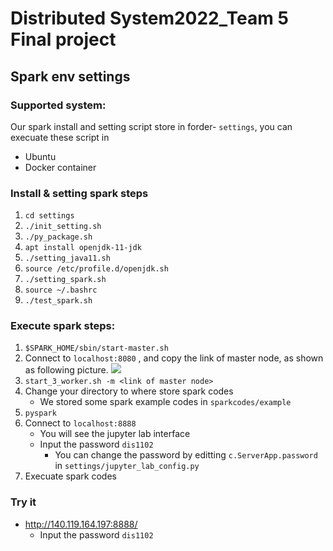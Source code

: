 # Distributed System2022_Team 5 Final project
## Spark env settings
### Supported system:
Our spark install and setting script store in forder- `settings`, you can execuate these script in
- Ubuntu
- Docker container
### Install & setting spark steps
1. `cd settings`
2. `./init_setting.sh`
3.  `./py_package.sh`
4.  `apt install openjdk-11-jdk`
5.  `./setting_java11.sh`
6.  `source /etc/profile.d/openjdk.sh`
7.  `./setting_spark.sh`
8.  `source ~/.bashrc`
9.  `./test_spark.sh`

### Execute spark steps:
1. `$SPARK_HOME/sbin/start-master.sh`
2. Connect to `localhost:8080` , and copy the link of master node, as shown as following picture.
  ![](https://i.imgur.com/H5vgjQK.png)
3. `start_3_worker.sh -m <link of master node>` 
4. Change your directory to where store spark codes
   - We stored some spark example codes in `sparkcodes/example` 
6. `pyspark`
7. Connect to `localhost:8888` 
   - You will see the jupyter lab interface
   - Input the password `dis1102`
     - You can change the password by editting `c.ServerApp.password` in `settings/jupyter_lab_config.py`
9. Execuate spark codes

### Try it
- http://140.119.164.197:8888/
  - Input the password `dis1102`


